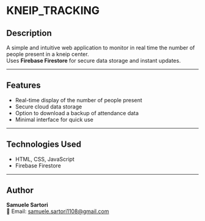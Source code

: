 # KNEIP_TRACKING

## Description
A simple and intuitive web application to monitor in real time the number of people present in a kneip center.  
Uses **Firebase Firestore** for secure data storage and instant updates.

---

## Features
- Real-time display of the number of people present  
- Secure cloud data storage  
- Option to download a backup of attendance data  
- Minimal interface for quick use

---

## Technologies Used
- HTML, CSS, JavaScript  
- Firebase Firestore  

---

## Author
**Samuele Sartori**  
📧 Email: samuele.sartori1108@gmail.com
